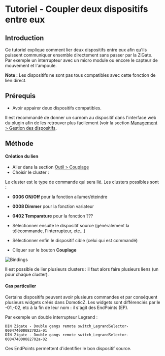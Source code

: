# Tutoriel - Coupler deux dispositifs entre eux


## Introduction

Ce tutoriel explique comment lier deux dispositifs entre eux afin qu'ils puissent communiquer ensemble directement sans passer par la ZiGate. 
Par exemple un interrupteur avec un micro module ou encore le capteur de mouvement et l'ampoule.

__Note :__ Les dispositifs ne sont pas tous compatibles avec cette fonction de lien direct.


## Prérequis

* Avoir appairer deux dispositifs compatibles.

Il est recommandé de donner un surnom au dispositif dans l'interface web du plugin afin de les retrouver plus facilement (voir la section [Management > Gestion des dispositifs](WebUI_Management.md#gestion-des-dispositifs).


## Méthode

#### Création du lien

* Aller dans la section [Outil > Couplage](WebUI_Outils.md#couplage)
* Choisir le cluster :

Le cluster est le type de commande qui sera lié. Les clusters possibles sont :
   * __0006 ON/Off__ pour la fonction allumer/éteindre
   * __0008 Dimmer__ pour la fonction variateur
   * __0402 Temparature__ pour la fonction ???

* Sélectionner ensuite le dispositif source (généralement la télécommande, l'interrupteur, etc...)
* Sélectionner enfin le dispositif cible (celui qui est commandé)
* Cliquer sur le bouton __Couplage__


![Bindings](..Images/Binding.png)

Il est possible de lier plusieurs clusters : il faut alors faire plusieurs liens (un pour chaque cluster).


#### Cas particulier

Certains dispositifs peuvent avoir plusieurs commandes et par conséquent plusieurs widgets créés dans DomoticZ. Les widgets sont différenciés par le -01,-02, etc à la fin de leur nom : il s'agit des EndPoints (EP).

Par exemple un double interrupteur Legrand :
```
DIN Zigate - Double gangs remote switch_LegrandSelector-000474000082702a-01
DIN Zigate - Double gangs remote switch_LegrandSelector-000474000082702a-02
```

Ces EndPoints permettent d'identifier le bon dispositif source.
